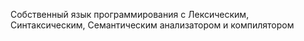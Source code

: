 Собственный язык программирования с Лексическим, Синтаксическим, Семантическим анализатором и компилятором 
